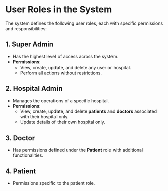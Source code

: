 # User Roles in the System

The system defines the following user roles, each with specific permissions and responsibilities:

## 1. Super Admin
- Has the highest level of access across the system.
- **Permissions**:
  - View, create, update, and delete any user or hospital.
  - Perform all actions without restrictions.

## 2. Hospital Admin
- Manages the operations of a specific hospital.
- **Permissions**:
  - View, create, update, and delete **patients** and **doctors** associated with their hospital only.
  - Update details of their own hospital only.

## 3. Doctor
- Has permissions defined under the **Patient** role with additional functionalities.

## 4. Patient
- Permissions specific to the patient role.
